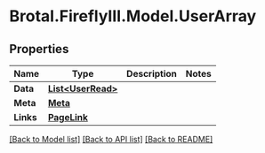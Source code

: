 # Brotal.FireflyIII.Model.UserArray

## Properties

Name | Type | Description | Notes
------------ | ------------- | ------------- | -------------
**Data** | [**List&lt;UserRead&gt;**](UserRead.md) |  | 
**Meta** | [**Meta**](Meta.md) |  | 
**Links** | [**PageLink**](PageLink.md) |  | 

[[Back to Model list]](../../README.md#documentation-for-models) [[Back to API list]](../../README.md#documentation-for-api-endpoints) [[Back to README]](../../README.md)

